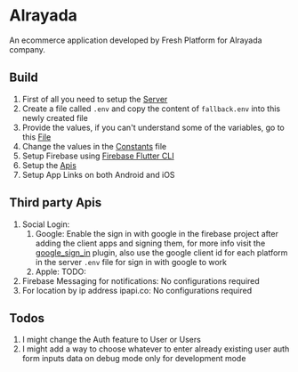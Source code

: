 # Alrayada

An ecommerce application developed by Fresh Platform for Alrayada company.

## Build

1. First of all you need to setup the [Server](./server/README.md)
2. Create a file called `.env` and copy the content of `fallback.env` into this newly created file
3. Provide the values, if you can't understand some of the variables, go to
   this [File](./lib/utils/env.dart)
4. Change the values in the [Constants](./lib/constants.dart) file
5. Setup Firebase using [Firebase Flutter CLI](https://firebase.google.com/docs/flutter/setup)
6. Setup the [Apis](#third-party-apis)
7. Setup App Links on both Android and iOS

## Third party Apis

1. Social Login:
   1. Google: Enable the sign in with google in the firebase project after adding the client apps and signing them, for more info visit the [google_sign_in](https://pub.dev/packages/google_sign_in) plugin, also use the google client id for each platform in the server `.env` file for sign in with google to work
   2. Apple: TODO: 
2. Firebase Messaging for notifications: No configurations required
3. For location by ip address ipapi.co: No configurations required

## Todos

1. I might change the Auth feature to User or Users
2. I might add a way to choose whatever to enter already existing user auth form inputs data on debug mode only for development mode